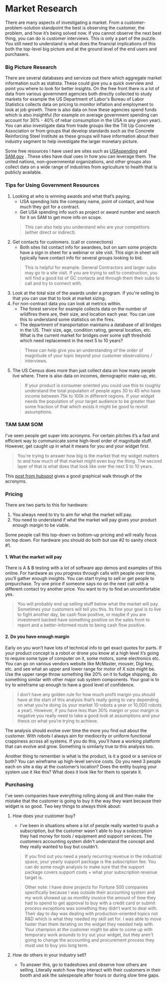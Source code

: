 # Market Research

There are many aspects of investigating a market. From a customer-problem-solution standpoint the best is observing the customer, the problem, and how it’s being solved now. If you cannot observe the next best thing, you can do is customer interviews. This is only a part of the puzzle. You still need to understand is what does the financial implications of this both the top-level big picture and at the ground level of the end users and purchasers. 

### Big Picture Research
There are several databases and services out there which aggregate market information such as statista. These could give you a quick overview and point you where to look for better insights. On the free front there is a lot of data from various government agencies both directly collected to study markets for example the US Department of Labor's Bureau of Labor Statistics collects data on pricing to monitor inflation and employment to look at job growth. There is also data on how these agencies spend funds which is also insightful (for example on average government spending can account for 30% - 40% of rebar consumption in the USA in any given year). You can also investigate data from trade groups like the Tilt Up Concrete Association or from groups that develop standards such as the Concrete Reinforcing Steel Institute as these groups will have information about their industry segment to help investigate the larger monetary picture. 

Some free resources I have used are sites such as [USAspending](https://www.usaspending.gov/) and [SAM.gov](https://sam.gov/) . These sites have dual uses in how you can leverage them. The united nations, non-governmental organizations, and other groups also collect data on a wide range of industries from agriculture to health that is publicly available. 

### Tips for Using Government Resources

1. Looking at who is winning awards and what that’s paying. 
   - USA spending lists the company name, point of contact, and how much they got for a contract. 
   - Get USA spending info such as project or award number and search for it on SAM to get more info on scope. 
   > This can also help you understand who are your competitors (either direct or indirect). 
2. Get contacts for customers. (call or connections)
   - Both sites list contact info for awardees, but on sam some projects have a sign in sheet for a webinar or site visit. This sign in sheet will typically have contact info for several groups looking to bid. 
   > This is helpful for example. General Contractors and larger subs may go to a site visit. If you are trying to sell to construction, you will find a good list of GC contacts and through them their subs to call and try to connect with. 
3. Look at the total size of the awards under a program. If you're selling to that you can use that to look at market sizing. 
4. For non-contract data you can look at metrics within. 
    - The forest service for example collects data on the number of wildfires there are, their size, and location each year. You can use this to understand some statistics on the fires.
    - The department of transportation maintains a database of all bridges in the US. Their size, age, condition rating, general location, etc. What is the current market for bridges over some sqft threshold which need replacement in the next 5 to 10 years? 
    > These can help give you an understanding of the order of magnitude of your topic beyond your customer observations / interviews. 
5. The US Census does more than just collect data on how many people live where. There is also data on incomes, demographic make-up, etc. 
    > If your product is consumer oriented you could use this to roughly understand the total population of people ages 30 to 45 who have income between 75k to 100k in different regions. If your widget needs the population of your target audience to be greater than some fraction of that which exists it might be good to revisit assumptions. 

### TAM SAM SOM 
I've seen people get super into acronyms. For certain pitches it’s a fast and efficient way to communicate some high-level order of magnitude stuff. However, get caught up in what it means for you and your widget first. 
> You're trying to answer how big is the market that my widget matters to and how much of that market might even buy the thing. The second layer of that is what does that look like over the next 5 to 10 years. 

This [post from hubspot](https://blog.hubspot.com/marketing/tam-sam-som) gives a good graphical walk through of the acronyms. 

### Pricing 
There are two parts to this for hardware:
1. You always need to try to aim for what the market will pay.
2. You need to understand if what the market will pay gives your product enough margin to be viable.

Some people call this top-down vs bottom-up pricing and will really focus on top down. For hardware you should do both but use #2 to sanity check #1. 

#### 1. What the market will pay
 There is A & B testing with a lot of software app demos and examples of this online. For hardware as you progress through calls with people over time, you’ll gather enough insights. You can start trying to sell or get people to prepurchase. Try one price if someone says no on the next call with a different contact try another price. You want to try to find an uncomfortable yes.

 > You will probably end up selling stuff below what the market will pay. Sometimes your customers will tell you this. Its fine your goal is to live to fight another day, be cash flow positive, or maybe if you are investment backed have something positive on the sales front to report and a better-informed route to being cash flow positive. 

 #### 2. Do you have enough margin 
 Early on you won’t have lots of technical info to get exact quotes for parts. If your product concept is a robot or drone you know at a high level it’s going to require some type of computer on it, some motors, some electronics etc. You can go on various vendors website like McMaster, mouser, Digi key, etc. and see what an upper and lower range for motor of X size might be. Use the upper range throw something like 20% on it to fudge shipping, do something similar with other major sub system components. Your goal is to try to wireframe up enough to have a good level of confidence. 
> I don’t have any golden rule for how much profit margin you should have at the start of this analysis that’s really going to vary depending on what you’re doing (is your market 10 robots a year or 10,000 robots a year). However, if you have less than 30% margin or your margin is negative you really need to take a good look at assumptions and your thesis on what you’re trying to achieve. 

The analysis should evolve over time the more you find out about the customer. With robots I always aim for mediocrity or uniform functional crappiness across all systems. If you do this, you’ll have a working platform that can evolve and grow.  Something is similarly true to this analysis too. 

Another thing to remember is what is the product, is it a good or a service or both? You can wireframe up high-level service costs. Do you need 3 people each on site a day at the customer’s location? Does the entity buying your system use it like this? What does it look like for them to operate it.  

 ### Purchasing
 I've seen companies have everything rolling along ok and then make the mistake that the customer is going to buy it the way they want because their widget is so good. Two key things to always think about: 
 1. How does your customer buy? 
    - I've been in situations where a lot of people really wanted to push a subscription, but the customer wasn't able to buy a subscription they had money for tools / equipment and support services. The customers accounting system didn't understand the concept and they really wanted to buy but couldn't.  
    > If you find out you need a yearly recurring revenue in the industrial space, your yearly support package is the subscription fee. You can do some rough analysis to make sure that the support package covers support costs + what your subscription revenue target is. 
    
    > Other note: I have done projects for Fortune 500 companies specifically because I was outside their accounting system and my work showed up as monthly invoice the amount of time they had to spend to get approval to buy with a credit card or submit process exceptions was something they didn’t want to deal with. Their day to day was dealing with production-oriented topics not R&D which is what they needed my skill set for. I was able to move faster than them iterating on the widget they needed help with. Your champion at the customer might be able to come up with temporary work arounds to try out your widget, but they aren't going to change the accounting and procurement process they must use to buy you long term.  
    
 2. How do others in your industry sell? 
    - To answer this, go to tradeshows and observe how others are selling. Literally watch how they interact with their customers in their booth and ask the salespeople after hours or during slow time gaps. 
